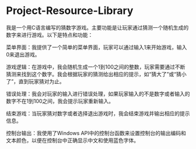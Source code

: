 # Project-Resource-Library
我是一个用C语言编写的猜数字游戏。主要功能是让玩家通过猜测一个随机生成的数字来进行游戏。以下是特点和功能：

菜单界面：我提供了一个简单的菜单界面，玩家可以通过输入1来开始游戏，输入0来退出游戏。

游戏逻辑：在游戏中，我会随机生成一个1到100之间的整数，玩家需要通过不断猜测来找到这个数字。我会根据玩家的猜测给出相应的提示，如“猜大了”或“猜小了”，直到玩家猜对为止。

错误处理：我会对玩家的输入进行错误处理，如果玩家输入的不是数字或者输入的数字不在1到100之间，我会提示玩家重新输入。

结束游戏：当玩家猜对数字或者选择退出游戏时，我会结束游戏并输出相应的提示信息。

控制台输出：我使用了Windows API中的控制台函数来设置控制台的输出编码和文本颜色，以便在控制台中正确显示中文和使用蓝色字体。
